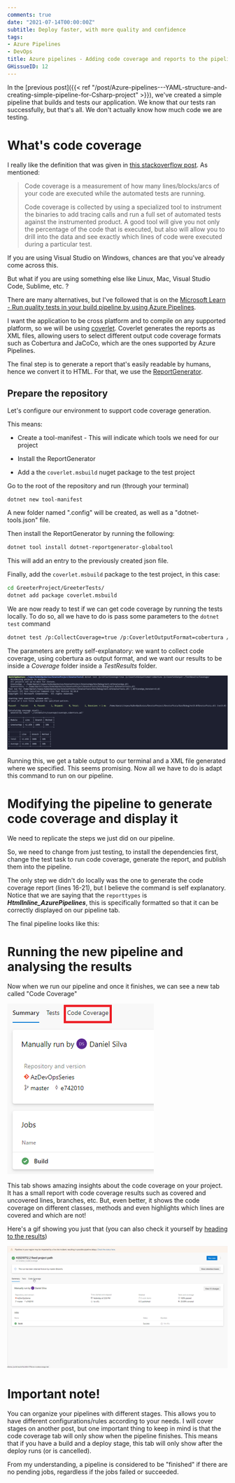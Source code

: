 ```yaml
---
comments: true
date: "2021-07-14T00:00:00Z"
subtitle: Deploy faster, with more quality and confidence
tags:
- Azure Pipelines
- DevOps
title: Azure pipelines - Adding code coverage and reports to the pipeline
GHissueID: 12
---
```


In the [previous post]({{< ref "/post/Azure-pipelines---YAML-structure-and-creating-simple-pipeline-for-Csharp-project" >}}), we've created a simple pipeline that builds and tests our application.
We know that our tests ran successfully, but that's all. We don't actually know how much code we are testing.

# What's code coverage

I really like the definition that was given in [this stackoverflow post](https://stackoverflow.com/a/195027).
As mentioned:

>Code coverage is a measurement of how many lines/blocks/arcs of your code are executed while the automated tests are running.
>
>Code coverage is collected by using a specialized tool to instrument the binaries to add tracing calls and run a full set of automated tests against the instrumented product. A good tool will give you not only the percentage of the code that is executed, but also will allow you to drill into the data and see exactly which lines of code were executed during a particular test.

If you are using Visual Studio on Windows, chances are that you've already come across this.

But what if you are using something else like Linux, Mac, Visual Studio Code, Sublime, etc. ?

There are many alternatives, but I've followed that is on the [Microsoft Learn -  Run quality tests in your build pipeline by using Azure Pipelines](https://docs.microsoft.com/pt-pt/learn/modules/run-quality-tests-build-pipeline/6-perform-code-coverage).

I want the application to be cross platform and to compile on any supported platform, so we will be using [coverlet](https://github.com/coverlet-coverage/coverlet).
Coverlet generates the reports as XML files, allowing users to select different output code coverage formats such as Cobertura and JaCoCo, which are the ones supported by Azure Pipelines.

The final step is to generate a report that's easily readable by humans, hence we convert it to HTML.
For that, we use the [ReportGenerator](https://github.com/danielpalme/ReportGenerator).

## Prepare the repository

Let's configure our environment to support code coverage generation.

This means:
* Create a tool-manifest - This will indicate which tools we need for our project

* Install the ReportGenerator

* Add a the `coverlet.msbuild` nuget package to the test project

Go to the root of the repository and run (through your terminal) 

```bash
dotnet new tool-manifest
```

A new folder named ".config" will be created, as well as a "dotnet-tools.json" file.

Then install the ReportGenerator by running the following:

```bash
dotnet tool install dotnet-reportgenerator-globaltool
```

This will add an entry to the previously created json file.

Finally, add the `coverlet.msbuild` package to the test project, in this case:

```bash
cd GreeterProject/GreeterTests/
dotnet add package coverlet.msbuild
```

We are now ready to test if we can get code coverage by running the tests locally.
To do so, all we have to do is pass some parameters to the `dotnet test` command

```bash
dotnet test /p:CollectCoverage=true /p:CoverletOutputFormat=cobertura /p:CoverletOutput=./TestResults/Coverage/
```

The parameters are pretty self-explanatory: we want to collect code coverage, using cobertura as output format, and we want our results to be inside a _Coverage_ folder inside a _TestResults_ folder.

![](/images/Azure-pipelines---Adding-code-coverage-and-reports-to-the-pipeline/code_coverage.png)

Running this, we get a table output to our terminal and a XML file generated where we specified. This seems promising.
Now all we have to do is adapt this command to run on our pipeline.

# Modifying the pipeline to generate code coverage and display it

We need to replicate the steps we just did on our pipeline.

So, we need to change from just testing, to install the dependencies first, change the test task to run code coverage, generate the report, and publish them into the pipeline.

<script src="https://gist.github.com/DanielSSilva/82c9928ef447980e3f10654cecee911a.js"></script>

The only step we didn't do locally was the one to generate the code coverage report (lines 16-21), but I believe the command is self explanatory.
Notice that we are saying that the `reporttypes` is **_HtmlInline_AzurePipelines_**, this is specifically formatted so that it can be correctly displayed on our pipeline tab.

The final pipeline looks like this:

<script src="https://gist.github.com/DanielSSilva/f0dafa38f1c1adeaeabf9b3439cb838b.js"></script>

# Running the new pipeline and analysing the results

Now when we run our pipeline and once it finishes, we can see a new tab called "Code Coverage"

![](/images/Azure-pipelines---Adding-code-coverage-and-reports-to-the-pipeline/tests_pipeline.png)

This tab shows amazing insights about the code coverage on your project.
It has a small report with code coverage results such as covered and uncovered lines, branches, etc.
But, even better, it shows the code coverage on different classes, methods and even highlights which lines are covered and which are not!

Here's a gif showing you just that (you can also check it yourself by [heading to the results](https://dev.azure.com/danielssilvadev/AzDevOpsSeries/_build/results?buildId=57&view=codecoverage-tab))

![](/images/Azure-pipelines---Adding-code-coverage-and-reports-to-the-pipeline/code_coverage_example.gif)


# Important note!

You can organize your pipelines with different stages. This allows you to have different configurations/rules according to your needs. I will cover stages on another post, but one important thing to keep in mind is that the code coverage tab will only show when the pipeline finishes.
This means that if you have a build and a deploy stage, this tab will only show after the deploy runs (or is cancelled).

From my understanding, a pipeline is considered to be "finished" if there are no pending jobs, regardless if the jobs failed or succeeded.

